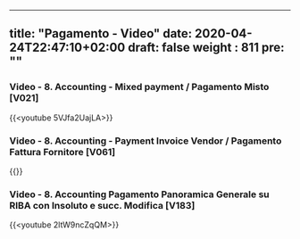  ---
title: "Pagamento - Video"
date: 2020-04-24T22:47:10+02:00
draft: false
weight : 811
pre: "<b></b>"
---

### Video - 8. Accounting - Mixed payment / Pagamento Misto [V021]
{{<youtube 5VJfa2UajLA>}}
 
### Video - 8. Accounting - Payment Invoice Vendor / Pagamento Fattura Fornitore [V061]
{{<youtube ww93dYZKZA0>}}

### Video - 8. Accounting Pagamento Panoramica Generale su RIBA con Insoluto e succ. Modifica [V183]
{{<youtube 2ltW9ncZqQM>}}
